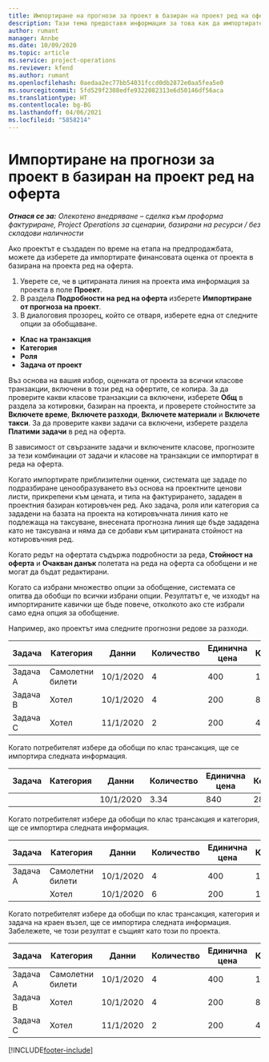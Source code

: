 ```yaml
---
title: Импортиране на прогнози за проект в базиран на проект ред на оферта – олекотено
description: Тази тема предоставя информация за това как да импортирате прогнози от проект в ред на оферта.
author: rumant
manager: Annbe
ms.date: 10/09/2020
ms.topic: article
ms.service: project-operations
ms.reviewer: kfend
ms.author: rumant
ms.openlocfilehash: 0aedaa2ec77bb54031fccd0db2872e0aa5fea5e0
ms.sourcegitcommit: 5fd529f2308edfe9322082313e6d50146df56aca
ms.translationtype: HT
ms.contentlocale: bg-BG
ms.lasthandoff: 04/06/2021
ms.locfileid: "5858214"
---
```

# <a name="import-estimates-for-a-project-to-a-project-based-quote-line"></a>Импортиране на прогнози за проект в базиран на проект ред на оферта 

_**Отнася се за:** Олекотено внедряване – сделка към проформа фактуриране, Project Operations за сценарии, базирани на ресурси / без складови наличности_

Ако проектът е създаден по време на етапа на предпродажбата, можете да изберете да импортирате финансовата оценка от проекта в базирана на проекта ред на оферта.

1. Уверете се, че в цитираната линия на проекта има информация за проекта в поле **Проект**.
2. В раздела **Подробности на ред на оферта** изберете **Импортиране от прогноза на проект**.
3. В диалоговия прозорец, който се отваря, изберете една от следните опции за обобщаване.

  - **Клас на транзакция**
  - **Категория**
  - **Роля** 
  - **Задача от проект**

Въз основа на вашия избор, оценката от проекта за всички класове транзакции, включени в този ред на офертите, се копира. За да проверите какви класове транзакции са включени, изберете **Общ** в раздела за котировки, базиран на проекта, и проверете стойностите за **Включете време**, **Включете разходи**, **Включете материали** и **Включете такси**.  За да проверите какви задачи са включени, изберете раздела **Платими задачи** в ред на оферта.

В зависимост от свързаните задачи и включените класове, прогнозите за тези комбинации от задачи и класове на транзакции се импортират в реда на оферта.

Когато импортирате приблизителни оценки, системата ще зададе по подразбиране ценообразуването въз основа на проектните ценови листи, прикрепени към цената, и типа на фактурирането, зададен в проектния базиран котировъчен ред. Ако задача, роля или категория са зададени на базата на проекта на котировъчната линия като не подлежаща на таксуване, внесената прогнозна линия ще бъде зададена като не таксувана и няма да се добави към цитираната стойност на котировъчния ред.

Когато редът на офертата съдържа подробности за реда, **Стойност на оферта** и **Очакван данък** полетата на реда на оферта са обобщени и не могат да бъдат редактирани.

Когато са избрани множество опции за обобщение, системата се опитва да обобщи по всички избрани опции. Резултатът е, че изходът на импортираните кавички ще бъде повече, отколкото ако сте избрали само една опция за обобщение.

Например, ако проектът има следните прогнозни редове за разходи.

| Задача | Категория | Данни | Количество | Единична цена | Количество |
| --- | --- | --- | --- | --- | --- |
| Задача А | Самолетни билети | 10/1/2020 | 4 | 400 | 1600 |
| Задача B | Хотел | 10/1/2020 | 4 | 200 | 800 |
| Задача C | Хотел | 11/1/2020 | 2 | 200 | 400 |

Когато потребителят избере да обобщи по клас трансакция, ще се импортира следната информация.

| Задача | Категория | Данни | Количество | Единична цена | Количество |
| --- | --- | --- | --- | --- | --- |
|||10/1/2020 | 3.34 | 840 | 2800 |

Когато потребителят избере да обобщи по клас трансакция и категория, ще се импортира следната информация.

| Задача | Категория | Данни | Количество | Единична цена | Количество |
| --- | --- | --- | --- | --- | --- |
| Задача А | Самолетни билети | 10/1/2020 | 4 | 400 | 1600 |
| | Хотел | 10/1/2020 | 6 | 200 | 1200 |

Когато потребителят избере да обобщи по клас трансакция, категория и задача на краен възел, ще се импортира следната информация. Забележете, че този резултат е същият като този по проекта.

| Задача | Категория | Данни | Количество | Единична цена | Количество |
| --- | --- | --- | --- | --- | --- |
| Задача А | Самолетни билети | 10/1/2020 | 4 | 400 | 1600 |
| Задача B | Хотел | 10/1/2020 | 4 | 200 | 800 |
| Задача C | Хотел | 11/1/2020 | 2 | 200 | 400 |


[!INCLUDE[footer-include](../../includes/footer-banner.md)]
